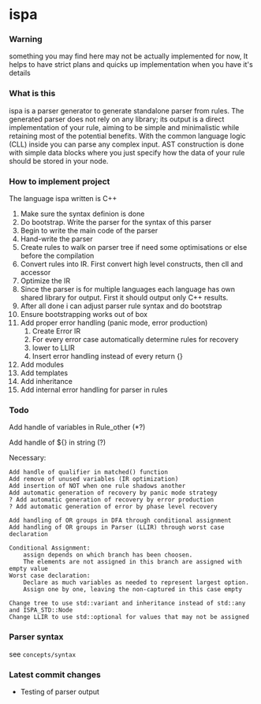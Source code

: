 # ispa
### Warning
  something you may find here may not be actually implemented for now,
  It helps to have strict plans and quicks up implementation when you have it's details
### What is this
 ispa is a parser generator to generate standalone parser from rules. The generated parser does not rely on any library; its output is a direct implementation of your rule, aiming to be simple and minimalistic while retaining most of the potential benefits. With the common language logic (CLL) inside you can parse any complex input. AST construction is done with simple data blocks where you just specify how the data of your rule should be stored in your node.
### How to implement project
 The language ispa written is C++
 1. Make sure the syntax definion is done
 2. Do bootstrap. Write the parser for the syntax of this parser
 3. Begin to write the main code of the parser
 4. Hand-write the parser
 5. Create rules to walk on parser tree if need some optimisations or else before the compilation
 6. Convert rules into IR. First convert high level constructs, then cll and accessor
 7. Optimize the IR
 8. Since the parser is for multiple languages each language has own shared library for output. First it should output only C++ results.
 9. After all done i can adjust parser rule syntax and do bootstrap
10. Ensure bootstrapping works out of box
11. Add proper error handling (panic mode, error production)
     1. Create Error IR
     2. For every error case automatically determine rules for recovery
     3. lower to LLIR
     4. Insert error handling instead of every return {}
12. Add modules
13. Add templates 
14. Add inheritance 
15. Add internal error handling for parser in rules 
### Todo
  Add handle of variables in Rule_other (*?)

  Add handle of ${} in string (?)

  Necessary:

    Add handle of qualifier in matched() function
    Add remove of unused variables (IR optimization)
    Add insertion of NOT when one rule shadows another
    Add automatic generation of recovery by panic mode strategy
    ? Add automatic generation of recovery by error production
    ? Add automatic generation of error by phase level recovery

    Add handling of OR groups in DFA through conditional assignment
    Add handling of OR groups in Parser (LLIR) through worst case declaration
    
    Conditional Assignment:
        assign depends on which branch has been choosen. 
        The elements are not assigned in this branch are assigned with empty value
    Worst case declaration:
        Declare as much variables as needed to represent largest option.
        Assign one by one, leaving the non-captured in this case empty

    Change tree to use std::variant and inheritance instead of std::any and ISPA_STD::Node
    Change LLIR to use std::optional for values that may not be assigned
### Parser syntax
  
  see ```concepts/syntax```

### Latest commit changes
  - Testing of parser output
